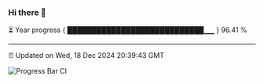 ### Hi there 👋

⏳ Year progress { ████████████████████████████▁▁ } 96.41 %

---

⏰ Updated on Wed, 18 Dec 2024 20:39:43 GMT

![Progress Bar CI](https://github.com/IshwaranRudhara/GIT-ACTION/workflows/Progress%20Bar%20CI/badge.svg)
